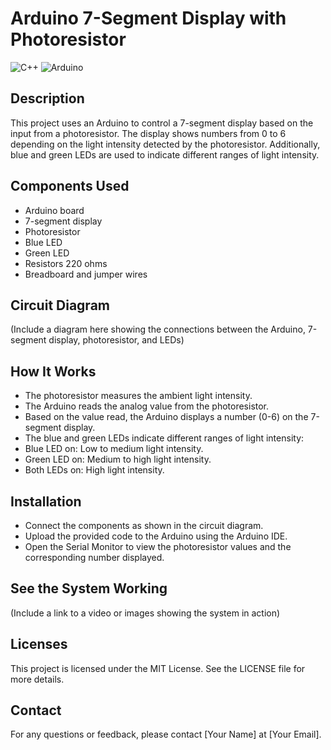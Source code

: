 # Arduino 7-Segment Display with Photoresistor

![C++](https://img.shields.io/badge/language-C++-blue.svg)
![Arduino](https://img.shields.io/badge/platform-Arduino-blue.svg)

## Description

This project uses an Arduino to control a 7-segment display based on the input from a photoresistor. The display shows numbers from 0 to 6 depending on the light intensity detected by the photoresistor. Additionally, blue and green LEDs are used to indicate different ranges of light intensity.

## Components Used

  * Arduino board
  * 7-segment display
  * Photoresistor
  * Blue LED
  * Green LED
  * Resistors 220 ohms
  * Breadboard and jumper wires

## Circuit Diagram

(Include a diagram here showing the connections between the Arduino, 7-segment display, photoresistor, and LEDs)

## How It Works

  - The photoresistor measures the ambient light intensity.
  - The Arduino reads the analog value from the photoresistor.
  - Based on the value read, the Arduino displays a number (0-6) on the 7-segment display.
  - The blue and green LEDs indicate different ranges of light intensity:
  - Blue LED on: Low to medium light intensity.
  - Green LED on: Medium to high light intensity.
  - Both LEDs on: High light intensity.

## Installation

  - Connect the components as shown in the circuit diagram.
  - Upload the provided code to the Arduino using the Arduino IDE.
  - Open the Serial Monitor to view the photoresistor values and the corresponding number displayed.

## See the System Working
(Include a link to a video or images showing the system in action)

## Licenses

This project is licensed under the MIT License. See the LICENSE file for more details.

## Contact

For any questions or feedback, please contact [Your Name] at [Your Email].